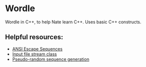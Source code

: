 # Wordle

Wordle in C++, to help Nate learn C++. Uses basic C++ constructs.

## Helpful resources:

- [ANSI Escape Sequences](https://gist.github.com/fnky/458719343aabd01cfb17a3a4f7296797)
- [Input file stream class](https://cplusplus.com/reference/fstream/ifstream/)
- [Pseudo-random sequence generation](https://cplusplus.com/reference/cstdlib/#:~:text=Pseudo%2Drandom%20sequence%20generation)
